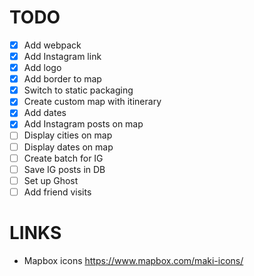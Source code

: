 # TODO
- [x] Add webpack
- [x] Add Instagram link
- [x] Add logo
- [x] Add border to map
- [x] Switch to static packaging
- [x] Create custom map with itinerary
- [x] Add dates
- [x] Add Instagram posts on map
- [ ] Display cities on map
- [ ] Display dates on map
- [ ] Create batch for IG
- [ ] Save IG posts in DB
- [ ] Set up Ghost
- [ ] Add friend visits

# LINKS
- Mapbox icons https://www.mapbox.com/maki-icons/